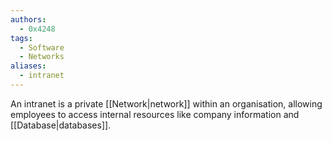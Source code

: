 ```yaml
---
authors: 
  - 0x4248
tags:
  - Software
  - Networks
aliases:
  - intranet
---
```

An intranet is a private [[Network|network]] within an organisation, allowing employees to access internal resources like company information and [[Database|databases]].